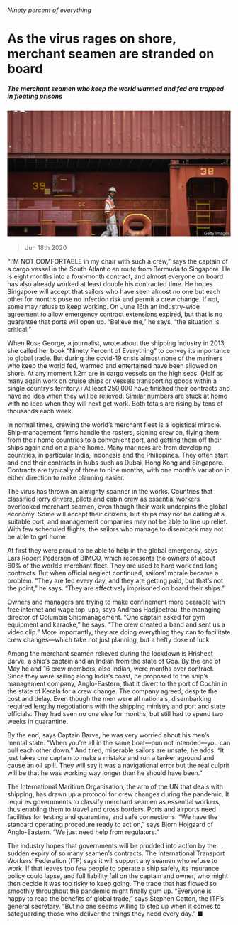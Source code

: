###### Ninety percent of everything

# As the virus rages on shore, merchant seamen are stranded on board 

##### The merchant seamen who keep the world warmed and fed are trapped in floating prisons 

![image](images/20200620_FNP002.jpg) 

> Jun 18th 2020 

“I’M NOT COMFORTABLE in my chair with such a crew,” says the captain of a cargo vessel in the South Atlantic en route from Bermuda to Singapore. He is eight months into a four-month contract, and almost everyone on board has also already worked at least double his contracted time. He hopes Singapore will accept that sailors who have seen almost no one but each other for months pose no infection risk and permit a crew change. If not, some may refuse to keep working. On June 16th an industry-wide agreement to allow emergency contract extensions expired, but that is no guarantee that ports will open up. “Believe me,” he says, “the situation is critical.”

When Rose George, a journalist, wrote about the shipping industry in 2013, she called her book “Ninety Percent of Everything” to convey its importance to global trade. But during the covid-19 crisis almost none of the mariners who keep the world fed, warmed and entertained have been allowed on shore. At any moment 1.2m are in cargo vessels on the high seas. (Half as many again work on cruise ships or vessels transporting goods within a single country’s territory.) At least 250,000 have finished their contracts and have no idea when they will be relieved. Similar numbers are stuck at home with no idea when they will next get work. Both totals are rising by tens of thousands each week.


In normal times, crewing the world’s merchant fleet is a logistical miracle. Ship-management firms handle the rosters, signing crew on, flying them from their home countries to a convenient port, and getting them off their ships again and on a plane home. Many mariners are from developing countries, in particular India, Indonesia and the Philippines. They often start and end their contracts in hubs such as Dubai, Hong Kong and Singapore. Contracts are typically of three to nine months, with one month’s variation in either direction to make planning easier.

The virus has thrown an almighty spanner in the works. Countries that classified lorry drivers, pilots and cabin crew as essential workers overlooked merchant seamen, even though their work underpins the global economy. Some will accept their citizens, but ships may not be calling at a suitable port, and management companies may not be able to line up relief. With few scheduled flights, the sailors who manage to disembark may not be able to get home.

At first they were proud to be able to help in the global emergency, says Lars Robert Pedersen of BIMCO, which represents the owners of about 60% of the world’s merchant fleet. They are used to hard work and long contracts. But when official neglect continued, sailors’ morale became a problem. “They are fed every day, and they are getting paid, but that’s not the point,” he says. “They are effectively imprisoned on board their ships.”

Owners and managers are trying to make confinement more bearable with free internet and wage top-ups, says Andreas Hadjipetrou, the managing director of Columbia Shipmanagement. “One captain asked for gym equipment and karaoke,” he says. “The crew created a band and sent us a video clip.” More importantly, they are doing everything they can to facilitate crew changes—which take not just planning, but a hefty dose of luck.

Among the merchant seamen relieved during the lockdown is Hrisheet Barve, a ship’s captain and an Indian from the state of Goa. By the end of May he and 16 crew members, also Indian, were months over contract. Since they were sailing along India’s coast, he proposed to the ship’s management company, Anglo-Eastern, that it divert to the port of Cochin in the state of Kerala for a crew change. The company agreed, despite the cost and delay. Even though the men were all nationals, disembarking required lengthy negotiations with the shipping ministry and port and state officials. They had seen no one else for months, but still had to spend two weeks in quarantine.

By the end, says Captain Barve, he was very worried about his men’s mental state. “When you’re all in the same boat—pun not intended—you can pull each other down.” And tired, miserable sailors are unsafe, he adds. “It just takes one captain to make a mistake and run a tanker aground and cause an oil spill. They will say it was a navigational error but the real culprit will be that he was working way longer than he should have been.”

The International Maritime Organisation, the arm of the UN that deals with shipping, has drawn up a protocol for crew changes during the pandemic. It requires governments to classify merchant seamen as essential workers, thus enabling them to travel and cross borders. Ports and airports need facilities for testing and quarantine, and safe connections. “We have the standard operating procedure ready to act on,” says Bjorn Hojgaard of Anglo-Eastern. “We just need help from regulators.”

The industry hopes that governments will be prodded into action by the sudden expiry of so many seamen’s contracts. The International Transport Workers’ Federation (ITF) says it will support any seamen who refuse to work. If that leaves too few people to operate a ship safely, its insurance policy could lapse, and full liability fall on the captain and owner, who might then decide it was too risky to keep going. The trade that has flowed so smoothly throughout the pandemic might finally gum up. “Everyone is happy to reap the benefits of global trade,” says Stephen Cotton, the ITF’s general secretary. “But no one seems willing to step up when it comes to safeguarding those who deliver the things they need every day.” ■


